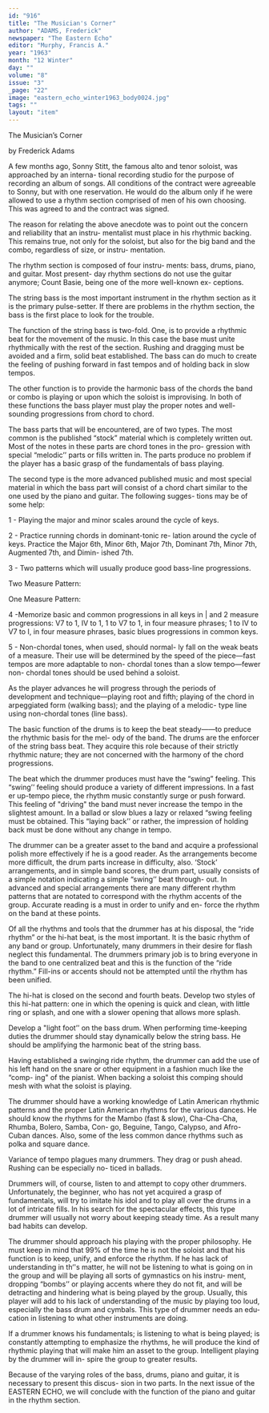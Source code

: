 ```yaml
---
id: "916"
title: "The Musician's Corner"
author: "ADAMS, Frederick"
newspaper: "The Eastern Echo"
editor: "Murphy, Francis A."
year: "1963"
month: "12 Winter"
day: ""
volume: "8"
issue: "3"
_page: "22"
image: "eastern_echo_winter1963_body0024.jpg"
tags: ""
layout: "item"
---
```

The
Musician’s
Corner

by Frederick Adams

A few months ago, Sonny Stitt, the famous alto
and tenor soloist, was approached by an interna-
tional recording studio for the purpose of recording
an album of songs. All conditions of the contract
were agreeable to Sonny, but with one reservation.
He would do the album only if he were allowed to
use a rhythm section comprised of men of his own
choosing. This was agreed to and the contract was
signed.

The reason for relating the above anecdote was to
point out the concern and reliability that an instru-
mentalist must place in his rhythmic backing. This
remains true, not only for the soloist, but also for the
big band and the combo, regardless of size, or instru-
mentation.

The rhythm section is composed of four instru-
ments: bass, drums, piano, and guitar. Most present-
day rhythm sections do not use the guitar anymore;
Count Basie, being one of the more well-known ex-
ceptions.

The string bass is the most important instrument
in the rhythm section as it is the primary pulse-setter.
If there are problems in the rhythm section, the bass
is the first place to look for the trouble.

The function of the string bass is two-fold. One,
is to provide a rhythmic beat for the movement of the
music. In this case the base must unite rhythmically
with the rest of the section. Rushing and dragging
must be avoided and a firm, solid beat established.
The bass can do much to create the feeling of pushing
forward in fast tempos and of holding back in slow
tempos.

The other function is to provide the harmonic bass
of the chords the band or combo is playing or upon
which the soloist is improvising. In both of these
functions the bass player must play the proper notes
and well-sounding progressions from chord to chord.

The bass parts that will be encountered, are of two
types. The most common is the published “stock”
material which is completely written out. Most of
the notes in these parts are chord tones in the pro-
gression with special “melodic’’ parts or fills written
in. The parts produce no problem if the player has a
basic grasp of the fundamentals of bass playing.

The second type is the more advanced published
music and most special material in which the bass
part will consist of a chord chart similar to the one
used by the piano and guitar. The following sugges-
tions may be of some help:

1 - Playing the major and minor scales around the
cycle of keys.

2 - Practice running chords in dominant-tonic re-
lation around the cycle of keys. Practice the
Major 6th, Minor 6th, Major 7th, Dominant
7th, Minor 7th, Augmented 7th, and Dimin-
ished 7th.

3 - Two patterns which will usually produce good
bass-line progressions.

Two Measure Pattern:

One Measure Pattern:

4 -Memorize basic and common progressions in
all keys in | and 2 measure progressions: V7 to
1, IV to 1, 1 to V7 to 1, in four measure
phrases; 1 to IV to V7 to I, in four measure
phrases, basic blues progressions in common
keys.

5 - Non-chordal tones, when used, should normal-
ly fall on the weak beats of a measure. Their
use will be determined by the speed of the
piece—fast tempos are more adaptable to non-
chordal tones than a slow tempo—fewer non-
chordal tones should be used behind a soloist.

As the player advances he will progress through
the periods of development and technique—playing
root and fifth; playing of the chord in arpeggiated
form (walking bass); and the playing of a melodic-
type line using non-chordal tones (line bass).

The basic function of the drums is to keep the beat
steady——to preduce the rhythmic basis for the mel-
ody of the band. The drums are the enforcer of the
string bass beat. They acquire this role because of
their strictly rhythmic nature; they are not concerned
with the harmony of the chord progressions.

The beat which the drummer produces must have
the “swing” feeling. This “swing’’ feeling should
produce a variety of different impressions. In a fast
er up-tempo piece, the rhythm music constantly surge
or push forward. This feeling of "driving" the band
must never increase the tempo in the slightest
amount. In a ballad or slow blues a lazy or relaxed
“swing feeling must be obtained. This “laying
back’’ or rather, the impression of holding back must
be done without any change in tempo.

The drummer can be a greater asset to the band
and acquire a professional polish more effectively if
he is a good reader. As the arrangements become
more difficult, the drum parts increase in difficulty,
also. ‘Stock’ arrangements, and in simple band
scores, the drum part, usually consists of a simple
notation indicating a simple “swing’’ beat through-
out. In advanced and special arrangements there are
many different rhythm patterns that are notated to
correspond with the rhythm accents of the group.
Accurate reading is a must in order to unify and en-
force the rhythm on the band at these points.

Of all the rhythms and tools that the drummer has
at his disposal, the “ride rhythm” or the hi-hat beat,
is the most important. It is the basic rhythm of any
band or group. Unfortunately, many drummers in
their desire for flash neglect this fundamental. The
drummers primary job is to bring everyone in the
band to one centralized beat and this is the function
of the “ride rhythm.” Fill-ins or accents should not
be attempted until the rhythm has been unified.

The hi-hat is closed on the second and fourth
beats. Develop two styles of this hi-hat pattern: one
in which the opening is quick and clean, with little
ring or splash, and one with a slower opening that
allows more splash.

Develop a "light foot’’ on the bass drum. When
performing time-keeping duties the drummer should
stay dynamically below the string bass. He should
be amplifying the harmonic beat of the string bass.

Having established a swinging ride rhythm, the
drummer can add the use of his left hand on the snare
or other equipment in a fashion much like the “comp-
ing" of the pianist. When backing a soloist this
comping should mesh with what the soloist is playing.

The drummer should have a working knowledge
of Latin American rhythmic patterns and the proper
Latin American rhythms for the various dances. He
should know the rhythms for the Mambo (fast &
slow), Cha-Cha-Cha, Rhumba, Bolero, Samba, Con-
go, Beguine, Tango, Calypso, and Afro-Cuban
dances. Also, some of the less common dance
rhythms such as polka and square dance.

Variance of tempo plagues many drummers. They
drag or push ahead. Rushing can be especially no-
ticed in ballads.

Drummers will, of course, listen to and attempt to
copy other drummers. Unfortunately, the beginner,
who has not yet acquired a grasp of fundamentals,
will try to imitate his idol and to play all over the
drums in a lot of intricate fills. In his search for the
spectacular effects, this type drummer will usually not
worry about keeping steady time. As a result many
bad habits can develop.

The drummer should approach his playing with
the proper philosophy. He must keep in mind that
99% of the time he is not the soloist and that his
function is to keep, unify, and enforce the rhythm.
If he has lack of understanding in th‘'s matter, he will
not be listening to what is going on in the group and
will be playing all sorts of gymnastics on his instru-
ment, dropping “bombs’’ or playing accents where
they do not fit, and will be detracting and hindering
what is being played by the group. Usually, this
player will add to his lack of understanding of the
music by playing too loud, especially the bass drum
and cymbals. This type of drummer needs an edu-
cation in listening to what other instruments are
doing.

If a drummer knows his fundamentals; is listening
to what is being played; is constantly attempting to
emphasize the rhythms, he will produce the kind of
rhythmic playing that will make him an asset to the
group. Intelligent playing by the drummer will in-
spire the group to greater results.

Because of the varying roles of the bass, drums,
piano and guitar, it is necessary to present this discus-
sion in two parts. In the next issue of the EASTERN
ECHO, we will conclude with the function of the
piano and guitar in the rhythm section.
